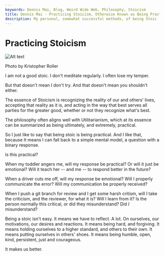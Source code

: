 ```yaml
---
keywords: Dennis Mai, Blog, Weird Wide Web, Philosophy, Stoicism
title: Dennis Mai - Practicing Stoicism, Otherwise Known as Being Practical
description: My personal, somewhat successful methods, of being Stoic
---
```


# Practicing Stoicism

![Alt text](imgs/kristopher-roller-zepnJQycr4U-unsplash.jpg 'Photo by Kristopher Roller')

<figcaption>Photo by Kristopher Roller</figcaption>

I am not a good stoic. I don't meditate regularly. I often lose my temper.

But that doesn't mean I don't try. And that doesn't mean you shouldn't either.

The essence of Stoicism is recognizing the reality of our and others' lives, accepting that reality as it is, and acting in the way that best serves all parties for the greater good, whether or not they recognize what's best.

The philosophy often aligns well with Utilitarianism, which at its essence can be summarized as being ultimately, and extremely, practical.

So I just like to say that being stoic is being practical. And I like that, because It means I can fall back to a simple mental model, a question with a binary response.

Is this practical?

When my toddler angers me, will my response be practical? Or will it just be emotional? Will it teach her -- and me -- to respond better in the future?

When a driver cuts me off, will my response be emotional? Will I properly communicate the error? Will my communication be properly received?

When I push a git branch for review and I get some harsh critism, will I take the criticism, and the reviewer, for what it is? Will I learn from it? Is the person normally this critical, or did they misunderstand? Did *I* misunderstand?

Being a stoic isn't easy. It means we have to reflect. A lot. On ourselves, our motivations, our desires and reactions. It means being hard, and forgiving. It means holding ourselves to a higher standard, and others to their own. It means putting ourselves in others' shoes. It means being humble, open, kind, persistent, just and courageous.

It makes us better.

